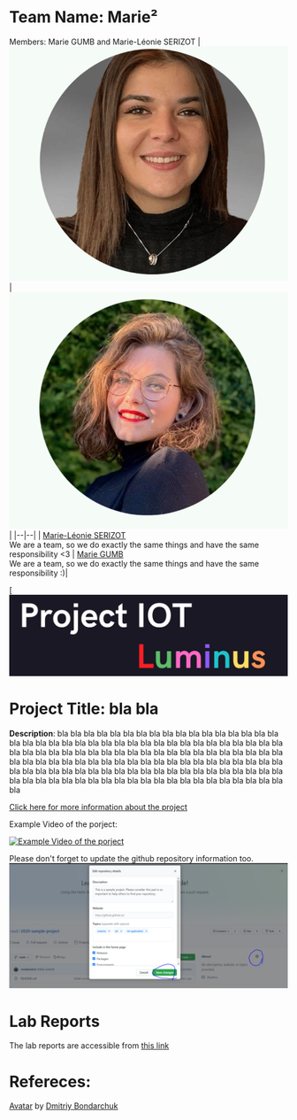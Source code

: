 # Team Name: Marie²
Members: Marie GUMB and Marie-Léonie SERIZOT
|![Marie-Léonie SERIZOT](https://github.com/efrei-paris-sud/2020-C-Just-do-it/blob/main/Capture%20d%E2%80%99e%CC%81cran%202020-12-03%20a%CC%80%2012.02.12.png) |![Marie GUMB](https://github.com/efrei-paris-sud/2020-C-Just-do-it/blob/main/Capture%20d%E2%80%99e%CC%81cran%202020-12-03%20a%CC%80%2012.01.44.png)  |
|--|--|
|  [Marie-Léonie SERIZOT](https://github.com/ML4556) <br> We are a team, so we do exactly the same things and have the same responsibility <3 | [Marie GUMB](https://github.com/username) <br> We are a team, so we do exactly the same things and have the same responsibility :)|


[![Luminous](https://github.com/efrei-paris-sud/2020-C-Just-do-it/blob/main/Capture%20d%E2%80%99e%CC%81cran%202020-12-03%20a%CC%80%2012.12.34.png)


# Project Title: bla bla
 **Description**: bla bla bla bla bla bla bla bla bla bla bla bla bla bla bla bla bla bla bla bla bla bla bla bla bla bla bla bla bla bla bla bla bla bla bla bla bla bla bla bla bla bla bla bla bla bla bla bla bla bla bla bla bla bla bla bla bla bla bla bla bla bla bla bla bla bla bla bla bla bla bla bla bla bla bla bla bla bla bla bla bla bla bla bla bla bla bla bla bla bla bla bla bla bla bla bla bla bla bla bla bla bla bla bla bla bla bla bla bla bla bla bla bla bla bla bla bla bla bla bla bla bla bla 
 
[Click here for more information about the project](project) 

Example Video of the porject:

[![Example Video of the porject](https://img.youtube.com/vi/ucZl6vQ_8Uo/0.jpg)](https://www.youtube.com/watch?v=ucZl6vQ_8Uo)

Please don't forget to update the github repository information too. 
![Change Description of github repository](assets/change_description.png?raw=true)

# Lab Reports

The lab reports are accessible from [this link](lab)

# Refereces:
[Avatar](https://iconscout.com/icons/avatar) by [Dmitriy Bondarchuk](https://iconscout.com/contributors/dmitriy-bondarchuk)

